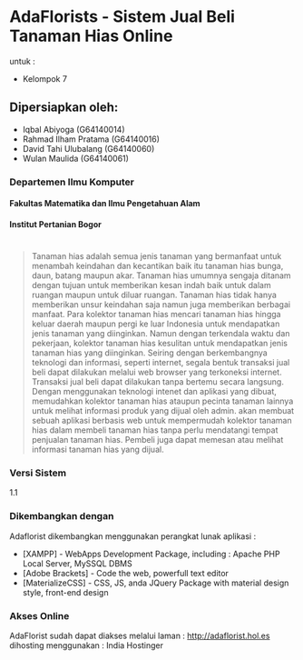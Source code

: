 # AdaFlorists - Sistem Jual Beli Tanaman Hias Online

untuk :
 - Kelompok 7



## Dipersiapkan oleh:
- Iqbal Abiyoga	(G64140014)
- Rahmad Ilham Pratama	(G64140016)
- David Tahi Ulubalang	(G64140060)
- Wulan Maulida	(G64140061)

### Departemen Ilmu Komputer
#### Fakultas Matematika dan Ilmu Pengetahuan Alam
#### Institut Pertanian Bogor

#

>Tanaman hias adalah semua jenis tanaman yang bermanfaat untuk menambah keindahan dan kecantikan baik itu tanaman hias bunga, daun, batang maupun akar. Tanaman hias umumnya sengaja ditanam dengan tujuan untuk memberikan kesan indah baik untuk dalam ruangan maupun untuk diluar ruangan. Tanaman hias tidak hanya memberikan unsur keindahan saja namun juga memberikan berbagai manfaat.
Para kolektor tanaman hias mencari tanaman hias hingga keluar daerah maupun pergi ke luar Indonesia untuk mendapatkan jenis tanaman yang diinginkan. Namun dengan terkendala waktu dan pekerjaan, kolektor tanaman hias kesulitan untuk mendapatkan jenis tanaman hias yang diinginkan. 
Seiring dengan berkembangnya teknologi dan informasi, seperti internet, segala bentuk transaksi  jual beli  dapat dilakukan melalui web browser yang terkoneksi internet. Transaksi jual beli  dapat dilakukan tanpa bertemu secara langsung. Dengan menggunakan teknologi intenet dan aplikasi yang dibuat, memudahkan kolektor tanaman hias ataupun pecinta tanaman lainnya untuk melihat informasi produk yang dijual oleh admin. akan membuat sebuah aplikasi berbasis web untuk mempermudah kolektor tanaman hias dalam  membeli tanaman hias tanpa perlu mendatangi tempat penjualan tanaman hias. Pembeli juga dapat memesan atau melihat informasi tanaman hias yang dijual. 


### Versi Sistem
1.1
### Dikembangkan dengan

Adaflorist dikembangkan menggunakan perangkat lunak aplikasi : 

* [XAMPP] - WebApps Development Package, including : Apache PHP Local Server, MySSQL DBMS
* [Adobe Brackets] - Code the web, powerfull text editor
* [MaterializeCSS] - CSS, JS, anda JQuery Package with material design style, front-end design


### Akses Online
AdaFlorist sudah dapat diakses melalui laman : http://adaflorist.hol.es
dihosting menggunakan :
India Hostinger